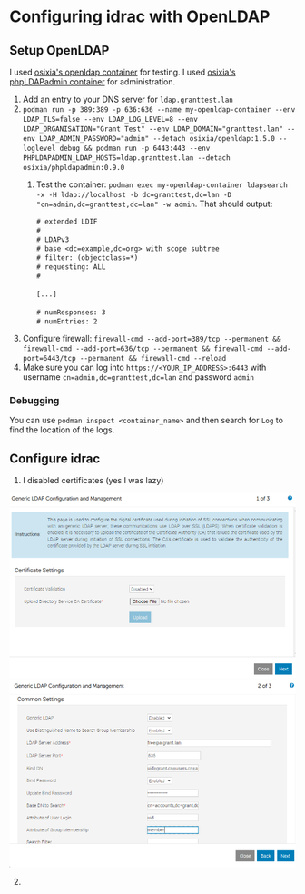 # Configuring idrac with OpenLDAP

## Setup OpenLDAP

I used [osixia's openldap container](https://github.com/osixia/docker-openldap) for testing. I used [osixia's phpLDAPadmin container](https://github.com/osixia/docker-phpLDAPadmin) for administration.

1. Add an entry to your DNS server for `ldap.granttest.lan`
2. `podman run -p 389:389 -p 636:636 --name my-openldap-container --env LDAP_TLS=false --env LDAP_LOG_LEVEL=8 --env LDAP_ORGANISATION="Grant Test" --env LDAP_DOMAIN="granttest.lan" --env LDAP_ADMIN_PASSWORD="admin" --detach osixia/openldap:1.5.0 --loglevel debug && podman run -p 6443:443 --env PHPLDAPADMIN_LDAP_HOSTS=ldap.granttest.lan --detach osixia/phpldapadmin:0.9.0`
   1. Test the container: `podman exec my-openldap-container ldapsearch -x -H ldap://localhost -b dc=granttest,dc=lan -D "cn=admin,dc=granttest,dc=lan" -w admin`. That should output:

          # extended LDIF
          #
          # LDAPv3
          # base <dc=example,dc=org> with scope subtree
          # filter: (objectclass=*)
          # requesting: ALL
          #

          [...]

          # numResponses: 3
          # numEntries: 2

3. Configure firewall: `firewall-cmd --add-port=389/tcp --permanent && firewall-cmd --add-port=636/tcp --permanent && firewall-cmd --add-port=6443/tcp --permanent && firewall-cmd --reload`
4. Make sure you can log into `https://<YOUR_IP_ADDRESS>:6443` with username `cn=admin,dc=granttest,dc=lan` and password `admin`

### Debugging

You can use `podman inspect <container_name>` and then search for `Log` to find the location of the logs.

## Configure idrac

1. I disabled certificates (yes I was lazy)

![](images/2021-04-02-10-13-22.png)
![](images/2021-04-02-17-25-59.png)

2. 